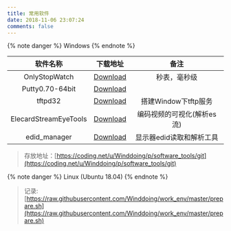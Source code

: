 ```yaml
---
title: 常用软件
date: 2018-11-06 23:07:24
comments: false
---
```


{% note danger %} Windows {% endnote %}

| 软件名称  | 下载地址  | 备注  |
|:-:|:-:|:-:|
| OnlyStopWatch | [Download](https://coding.net/u/Winddoing/p/software_tools/git/raw/master/OnlyStopWatch.exe)  | 秒表，毫秒级  |
| Putty0.70-64bit | [Download](https://coding.net/u/Winddoing/p/software_tools/git/raw/master/putty.exe)  |   |
| tftpd32  | [Download](https://coding.net/u/Winddoing/p/software_tools/git/raw/master/tftpd32.exe)  | 搭建Window下tftp服务  |
| ElecardStreamEyeTools   | [Download](https://coding.net/u/Winddoing/p/software_tools/git/raw/master/ElecardStreamEyeTools.rar)  | 编码视频的可视化(解析es流) |
| edid_manager  | [Download](https://coding.net/u/Winddoing/p/software_tools/git/raw/master/edid_managerv1x0.zip)  | 显示器edid读取和解析工具  |


> 存放地址：[https://coding.net/u/Winddoing/p/software_tools/git](https://coding.net/u/Winddoing/p/software_tools/git)

{% note danger %} Linux (Ubuntu 18.04) {% endnote %}

> 记录:[https://raw.githubusercontent.com/Winddoing/work_env/master/prepare.sh](https://raw.githubusercontent.com/Winddoing/work_env/master/prepare.sh)
